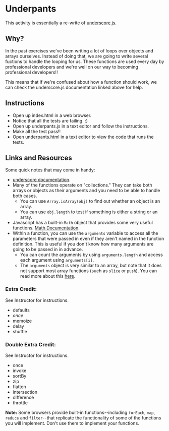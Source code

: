 # Underpants
This activity is essentially a re-write of [underscore.js](http://underscorejs.org/).

## Why?
In the past exercises we've been writing a lot of loops over objects and arrays ourselves. Instead of doing that, 
we are going to write several fuctions to handle the looping for us. These functions are used every day by professional 
developers and we're well on our way to becoming professional developers!!

This means that if we're confused about how a function should work, we can check the underscore.js documentation linked above for help.

## Instructions
 - Open up index.html in a web browser.
 - Notice that all the tests are failing. :)
 - Open up underpants.js in a text editor and follow the instructions.
 - Make all the test pass!!
 - Open underpants.html in a text editor to view the code that runs the tests.

## Links and Resources

Some quick notes that may come in handy:

- [underscore documentation](http://underscorejs.org/).
- Many of the functions operate on "collections." They can take both arrays or
  objects as their arguments and you need to be able to handle both cases.
    - You can use `Array.isArray(obj)` to find out whether an object is an array.
    - You can use `obj.length` to test if something is either a string or an
      array.
- Javascript has a built-in `Math` object that provides some very useful
  functions. [Math Documentation](https://developer.mozilla.org/en-US/docs/JavaScript/Reference/Global_Objects/Math).
- Within a function, you can use the `arguments` variable to access all the
  parameters that were passed in even if they aren't named in the function
  definition. This is useful if you don't know how many arguments are going to
  be passed in in advance.
    - You can count the arguments by using `arguments.length` and access each
      argument using `arguments[i]`.
    - The `arguments` object is very similar to an array, but note that it does
      not support most array functions (such as `slice` or `push`). You can read
      more about this [here](http://www.sitepoint.com/arguments-a-javascript-oddity/).

### Extra Credit:
See Instructor for instructions.
- defaults
- *once*
- memoize
- delay
- shuffle

### Double Extra Credit:
See Instructor for instructions.
- once
- invoke
- sortBy
- zip
- flatten
- intersection
- difference
- throttle

**Note:** Some browsers provide built-in functions--including `forEach`, `map`,
`reduce` and `filter`--that replicate the functionality of some of the functions
you will implement. Don't use them to implement your functions.
